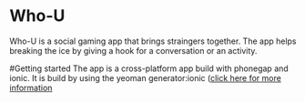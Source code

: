 Who-U
=====
Who-U is a social gaming app that brings straingers together. 
The app helps breaking the ice by giving a hook for a conversation or an activity.

#Getting started
The app is a cross-platform app build with phonegap and ionic.
It is build by using the yeoman generator:ionic ([click here for more information](https://github.com/diegonetto/generator-ionic)
